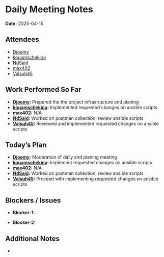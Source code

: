 # 
# # 
# Daily Meeting Notes

**Date:** 2025-04-15

## Attendees
- [Djoemy](https://github.com/Djoemy)
- [kouamschekina](https://github.com/kouamschekina)
- [NdSaid](https://github.com/NdSaid)
- [max402](https://github.com/max402)
- [Valsuh45](https://github.com/Valsuh45)

## Work Performed So Far
- **[Djoemy](https://github.com/Djoemy):** Prepared the the project infrastructure and planing
- **[kouamschekina](https://github.com/kouamschekina):** Implemented requested changes on ansible scripts
- **[max402](https://github.com/max402):** N/A 
- **[NdSaid](https://github.com/NdSaid):** Worked on postman collection, review ansible scripts
- **[Valsuh45](https://github.com/Valsuh45):** Reviewed and implemented requested changes on ansible scripts

## Today’s Plan
- **[Djoemy](https://github.com/Djoemy):** Moderation of daily and planing meeting
- **[kouamschekina](https://github.com/kouamschekina):** Implement requested changes on ansible scripts
- **[max402](https://github.com/max402):** N/A
- **[NdSaid](https://github.com/NdSaid):** Worked on postman collection, review ansible scripts
- **[Valsuh45](https://github.com/Valsuh45):** Proceed with implementing requested changes on ansible scripts

## Blockers / Issues
- **Blocker-1:** 

- **Blocker-2:** 

## Additional Notes
- 
